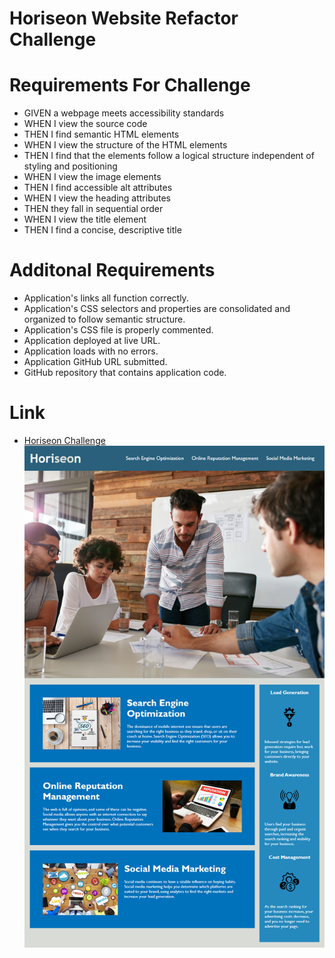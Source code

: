 # Horiseon Website Refactor Challenge
# Requirements For Challenge 
- GIVEN a webpage meets accessibility standards
- WHEN I view the source code
- THEN I find semantic HTML elements
- WHEN I view the structure of the HTML elements
- THEN I find that the elements follow a logical structure independent of styling and positioning
- WHEN I view the image elements
- THEN I find accessible alt attributes
- WHEN I view the heading attributes
- THEN they fall in sequential order
- WHEN I view the title element
- THEN I find a concise, descriptive title
# Additonal Requirements
- Application's links all function correctly.
- Application's CSS selectors and properties are consolidated and organized to follow semantic structure.
- Application's CSS file is properly commented.
- Application deployed at live URL.
- Application loads with no errors.
- Application GitHub URL submitted.
- GitHub repository that contains application code.
# Link 
- [Horiseon Challenge](https://cyrescooper.github.io/Horiseon-Website/)
 ![This is an image](./assets/images/Website-SS.png)
